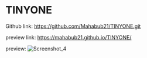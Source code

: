 # TINYONE

Github link: https://github.com/Mahabub21/TINYONE.git

preview link: https://mahabub21.github.io/TINYONE/

preview: ![Screenshot_4](https://github.com/Mahabub21/TINYONE/assets/158444199/88b1fb5a-75e2-4757-b871-79de1bf59039)

